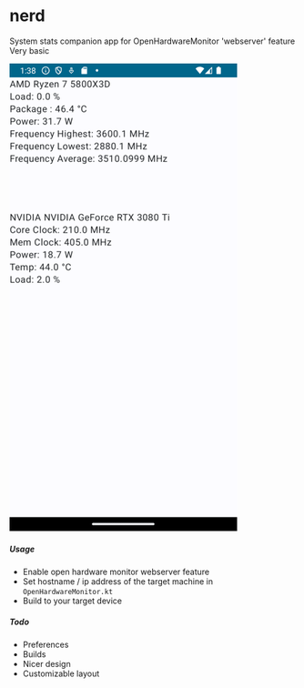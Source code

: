# nerd

System stats companion app for OpenHardwareMonitor 'webserver' feature
Very basic

![app.png](repo/app.png)


##### Usage
- Enable open hardware monitor webserver feature
- Set hostname / ip address of the target machine in `OpenHardwareMonitor.kt`
- Build to your target device

##### Todo
- Preferences
- Builds
- Nicer design
- Customizable layout
